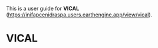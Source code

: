 This is a user guide for **VICAL** (https://inifapcenidraspa.users.earthengine.app/view/vical).
# VICAL
